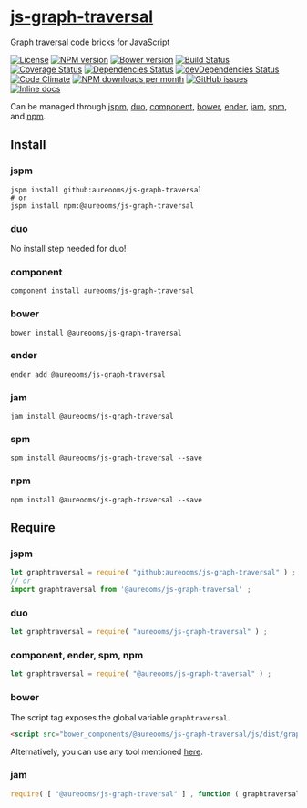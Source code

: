 [js-graph-traversal](http://aureooms.github.io/js-graph-traversal)
==

Graph traversal code bricks for JavaScript

[![License](https://img.shields.io/github/license/aureooms/js-graph-traversal.svg?style=flat)](https://raw.githubusercontent.com/aureooms/js-graph-traversal/master/LICENSE)
[![NPM version](https://img.shields.io/npm/v/@aureooms/js-graph-traversal.svg?style=flat)](https://www.npmjs.org/package/@aureooms/js-graph-traversal)
[![Bower version](https://img.shields.io/bower/v/@aureooms/js-graph-traversal.svg?style=flat)](http://bower.io/search/?q=@aureooms/js-graph-traversal)
[![Build Status](https://img.shields.io/travis/aureooms/js-graph-traversal.svg?style=flat)](https://travis-ci.org/aureooms/js-graph-traversal)
[![Coverage Status](https://img.shields.io/coveralls/aureooms/js-graph-traversal.svg?style=flat)](https://coveralls.io/r/aureooms/js-graph-traversal)
[![Dependencies Status](https://img.shields.io/david/aureooms/js-graph-traversal.svg?style=flat)](https://david-dm.org/aureooms/js-graph-traversal#info=dependencies)
[![devDependencies Status](https://img.shields.io/david/dev/aureooms/js-graph-traversal.svg?style=flat)](https://david-dm.org/aureooms/js-graph-traversal#info=devDependencies)
[![Code Climate](https://img.shields.io/codeclimate/github/aureooms/js-graph-traversal.svg?style=flat)](https://codeclimate.com/github/aureooms/js-graph-traversal)
[![NPM downloads per month](https://img.shields.io/npm/dm/@aureooms/js-graph-traversal.svg?style=flat)](https://www.npmjs.org/package/@aureooms/js-graph-traversal)
[![GitHub issues](https://img.shields.io/github/issues/aureooms/js-graph-traversal.svg?style=flat)](https://github.com/aureooms/js-graph-traversal/issues)
[![Inline docs](http://inch-ci.org/github/aureooms/js-graph-traversal.svg?branch=master&style=shields)](http://inch-ci.org/github/aureooms/js-graph-traversal)

Can be managed through [jspm](https://github.com/jspm/jspm-cli),
[duo](https://github.com/duojs/duo),
[component](https://github.com/componentjs/component),
[bower](https://github.com/bower/bower),
[ender](https://github.com/ender-js/Ender),
[jam](https://github.com/caolan/jam),
[spm](https://github.com/spmjs/spm),
and [npm](https://github.com/npm/npm).

## Install

### jspm
```terminal
jspm install github:aureooms/js-graph-traversal
# or
jspm install npm:@aureooms/js-graph-traversal
```
### duo
No install step needed for duo!

### component
```terminal
component install aureooms/js-graph-traversal
```

### bower
```terminal
bower install @aureooms/js-graph-traversal
```

### ender
```terminal
ender add @aureooms/js-graph-traversal
```

### jam
```terminal
jam install @aureooms/js-graph-traversal
```

### spm
```terminal
spm install @aureooms/js-graph-traversal --save
```

### npm
```terminal
npm install @aureooms/js-graph-traversal --save
```

## Require
### jspm
```js
let graphtraversal = require( "github:aureooms/js-graph-traversal" ) ;
// or
import graphtraversal from '@aureooms/js-graph-traversal' ;
```
### duo
```js
let graphtraversal = require( "aureooms/js-graph-traversal" ) ;
```

### component, ender, spm, npm
```js
let graphtraversal = require( "@aureooms/js-graph-traversal" ) ;
```

### bower
The script tag exposes the global variable `graphtraversal`.
```html
<script src="bower_components/@aureooms/js-graph-traversal/js/dist/graph-traversal.min.js"></script>
```
Alternatively, you can use any tool mentioned [here](http://bower.io/docs/tools/).

### jam
```js
require( [ "@aureooms/js-graph-traversal" ] , function ( graphtraversal ) { ... } ) ;
```